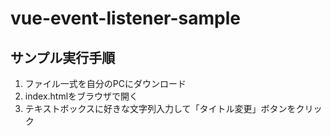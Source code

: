 # vue-event-listener-sample

## サンプル実行手順 
1. ファイル一式を自分のPCにダウンロード
2. index.htmlをブラウザで開く
3. テキストボックスに好きな文字列入力して「タイトル変更」ボタンをクリック
